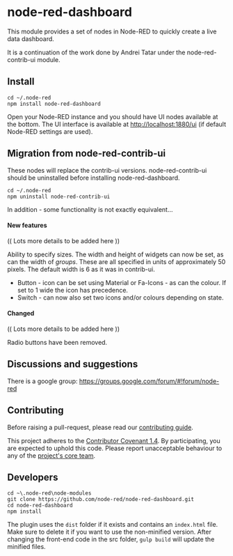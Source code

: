 # node-red-dashboard

This module provides a set of nodes in Node-RED to quickly create a live data
dashboard.

It is a continuation of the work done by Andrei Tatar under the node-red-contrib-ui module.

## Install

```
cd ~/.node-red
npm install node-red-dashboard
```

Open your Node-RED instance and you should have UI nodes available at the bottom.
The UI interface is available at <http://localhost:1880/ui> (if default Node-RED settings are used).

## Migration from node-red-contrib-ui

These nodes will replace the contrib-ui versions. node-red-contrib-ui
should be uninstalled before installing node-red-dashboard.

 ```
 cd ~/.node-red
 npm uninstall node-red-contrib-ui
 ```
 In addition - some functionality is not exactly equivalent...

#### New features

 (( Lots more details to be added here ))

 Ability to specify sizes. The width and height of widgets can now be set, as can the width
 of *groups*. These are all specified in units of approximately 50 pixels. The default width is 6 as it was in contrib-ui.

  - Button - icon can be set using Material or Fa-Icons - as can the colour. If set to 1 wide the icon has precedence.
  - Switch - can now also set two icons and/or colours depending on state.

#### Changed

 (( Lots more details to be added here ))

 Radio buttons have been removed.

## Discussions and suggestions

There is a google group: <https://groups.google.com/forum/#!forum/node-red>

## Contributing

Before raising a pull-request, please read our
[contributing guide](https://github.com/node-red/node-red-dashboard/blob/master/CONTRIBUTING.md).

This project adheres to the [Contributor Covenant 1.4](http://contributor-covenant.org/version/1/4/).
 By participating, you are expected to uphold this code. Please report unacceptable
 behaviour to any of the [project's core team](https://github.com/orgs/node-red/teams/core).

## Developers

```
cd ~\.node-red\node-modules
git clone https://github.com/node-red/node-red-dashboard.git
cd node-red-dashboard
npm install
```
The plugin uses the ```dist``` folder if it exists and contains an ```index.html``` file. Make sure to delete it if you want to use the non-minified version.
After changing the front-end code in the src folder, ```gulp build``` will update the minified files.
